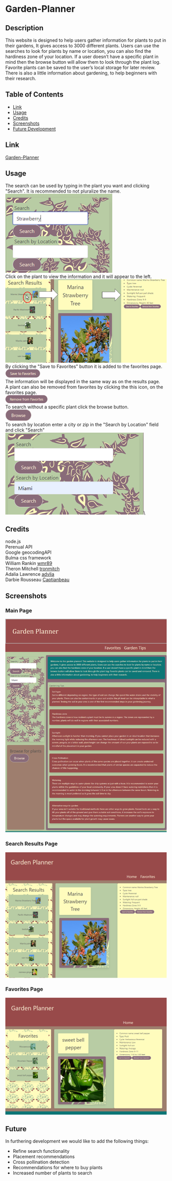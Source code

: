 # Garden-Planner

## Description
This website is designed to help users gather information for plants to put in their gardens, It gives access to 3000 different plants. Users can use the searches to look for plants by name or location, you can also find the hardiness zone of your location. If a user doesn’t have a specific plant in mind then the browse button will allow them to look through the plant log. Favorite plants can be saved to the user’s local storage for later review. There is also a little information about gardening, to help beginners with their research. 

## Table of Contents
- [Link](#link)
- [Usage](#usage)
- [Credits](#credits)
- [Screenshots](#screenshots)
- [Future Development](#future)

## Link

[Garden-Planner](https://captianbeau.github.io/Garden-Planner/)

## Usage
The search can be used by typing in the plant you want and clicking "Search". It is recommended to not pluralize the name.
![main-search](./assets/pictures/main_search.png)\
Click on the plant to view the information and it will appear to the left.
![plant-info](./assets/pictures/plant_info.png)\
By clicking the "Save to Favorites" button it is added to the favorites page.\
![save-to-favorites](./assets/pictures/save_to_favorites.png)\
The information will be displayed in the same way as on the results page.\
A plant can also be removed from favorites by clicking the this icon, on the favorites page.\
![remove-from-favorites](./assets/pictures/remove_from_favorites.png)\
To search without a specific plant click the browse button.\
![browse](./assets/pictures/browse.png)\
To search by location enter a city or zip in the "Search by Location" field and click "Search"
![by-location-search](./assets/pictures/by_location_search.png)\

## Credits
node.js\
Perenual API\
Google geocodingAPI\
Bulma css framework\
William Rankin [wmr89](https://github.com/wmr89)\
Theron Mitchell [tronmitch](https://github.com/tronmitch)\
Adalia Lawrence [advlia](https://github.com/advlia)\
Darbie Rousseau [Captianbeau](https://github.com/Captianbeau)

## Screenshots

### Main Page
   ![main-page](./assets/pictures/index.html.png)

### Search Results Page
![main-page](./assets/pictures/results.html.png)

### Favorites Page
![main-page](./assets/pictures/favorites.html.png)

## Future
In furthering development we would like to add the following things:
- Refine search functionality
- Placement recommendations
- Cross pollination detection
- Recommendations for where to buy plants
- Increased number of plants to search
